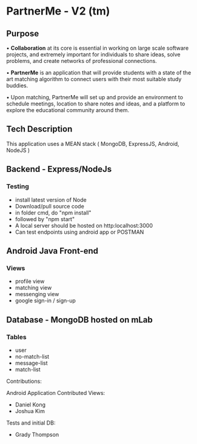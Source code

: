 # PartnerMe - V2 (tm)

## Purpose

• <b>Collaboration</b> at its core is essential in working on large scale software projects, and
extremely important for individuals to share ideas, solve problems, and create networks
of professional connections.

• <b>PartnerMe</b> is an application that will provide students with a state of the art matching
algorithm to connect users with their most suitable study buddies.

• Upon matching, PartnerMe will set up and provide an environment to schedule meetings,
location to share notes and ideas, and a platform to explore the educational community
around them.

## Tech Description
This application uses a MEAN stack ( MongoDB, ExpressJS, Android, NodeJS )


## Backend - Express/NodeJs

### Testing

-   install latest version of Node
-   Download/pull source code
-   in folder cmd, do "npm install"
-   followed by "npm start"
-   A local server should be hosted on http:localhost:3000
-   Can test endpoints using android app or POSTMAN

## Android Java Front-end

### Views
-  profile view
-  matching view
-  messenging view
-  google sign-in / sign-up

## Database - MongoDB hosted on mLab

### Tables
-  user
-  no-match-list
-  message-list
-  match-list


Contributions:

Android Application Contributed Views:
- Daniel Kong
- Joshua Kim

Tests and initial DB:
- Grady Thompson

